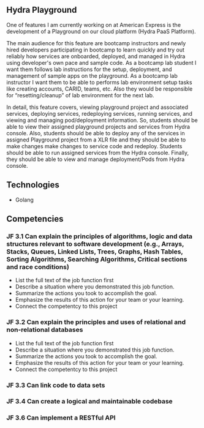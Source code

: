 ## Hydra Playground

One of features I am currently working on at American Express is the development of a Playground on our cloud platform (Hydra PaaS Platform).

The main audience for this feature are bootcamp instructors and newly hired developers participating in bootcamp to learn quickly and try out reliably how services are onboarded, deployed, and managed in Hydra using developer's own pace and sample code. As a bootcamp lab student I want them follows lab instructions for the setup, deployment, and management of sample apps on the playground. As a bootcamp lab instructor I want them to be able to performs lab environment setup tasks like creating accounts, CARID, teams, etc. Also they would be responsible for “resetting/cleanup” of lab environment for the next lab.

In detail, this feature covers, viewing playground project and associated services, deploying services, redeploying services, running services, and viewing and managing pod/deployment information. So, students should be able to view their assigned playground projects and services from Hydra console. Also, students should be able to deploy any of the services in assigned Playground project from a XLR file and they should be able to make changes make changes to service code and redeploy. Students should be able to run assigned services from the Hydra console. Finally, they should be able to view and manage deployment/Pods from Hydra console.

## Technologies

- Golang

## Competencies

### JF 3.1 Can explain the principles of algorithms, logic and data structures relevant to software development (e.g., Arrays, Stacks, Queues, Linked Lists, Trees, Graphs, Hash Tables, Sorting Algorithms, Searching Algorithms, Critical sections and race conditions)

- List the full text of the job function first
- Describe a situation where you demonstrated this job function.
- Summarize the actions you took to accomplish the goal.
- Emphasize the results of this action for your team or your learning.
- Connect the competentcy to this project

### JF 3.2 Can explain the principles and uses of relational and non-relational databases

- List the full text of the job function first
- Describe a situation where you demonstrated this job function.
- Summarize the actions you took to accomplish the goal.
- Emphasize the results of this action for your team or your learning.
- Connect the competentcy to this project

### JF 3.3 Can link code to data sets

### JF 3.4 Can create a logical and maintainable codebase

### JF 3.6 Can implement a RESTful API
